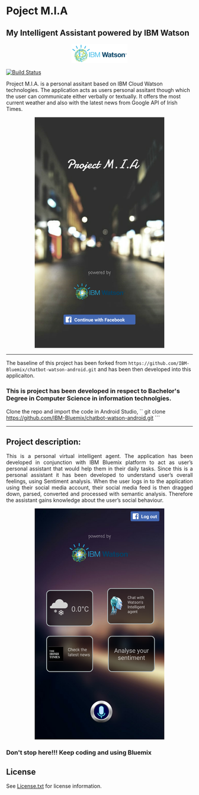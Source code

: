 # Poject M.I.A
## My Intelligent Assistant powered by IBM Watson

<p align="center"><img src="images/logonumber2.png" width="150" /></p>


[![Build Status](https://travis-ci.org/IBM-Bluemix/chatbot-watson-android.svg?branch=master)](https://travis-ci.org/IBM-Bluemix/chatbot-watson-android)

Project M.I.A. is a personal assitant based on IBM Cloud Watson technologies. The application acts as users personal assitant though which the user can communicate either verbally or textually. It offers the most current weather and also with the latest news from Google API of Irish Times. 
<p align="center"><img src="images/main_screen.png" width="350" /></p>

<hr>

The baseline of this project has been forked from ``` https://github.com/IBM-Bluemix/chatbot-watson-android.git ``` and has been then developed into this applicaiton. 

<h3 color="red">This is project has been developed in respect to Bachelor's Degree in Computer Science in information technolgies.</h3>

Clone the repo and import the code in Android Studio,
`` git clone https://github.com/IBM-Bluemix/chatbot-watson-android.git ```

<hr>

<h2> Project description: </h2>
<p align="justify">	
This is a personal virtual intelligent agent. The application has been developed in conjunction with IBM Bluemix platform to act as user’s personal assistant that would help them in their daily tasks. Since this is a personal assistant it has been developed to understand user’s overall feelings, using Sentiment analysis. 
When the user logs in to the application using their social media account, their social media feed is then dragged down, parsed, converted and processed with semantic analysis. Therefore the assistant gains knowledge about the user’s social behaviour. 
</p>
<p align="center"><img src="images/main_menu.png" width="350" /></p>


### Don't stop here!!! Keep coding and using Bluemix

## License

See [License.txt](https://github.com/IBM-Bluemix/chatbot-watson-android/blob/master/License.txt) for license information.
